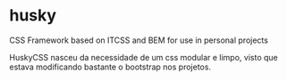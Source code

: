 # husky
 CSS Framework based on ITCSS and BEM for use in personal projects

HuskyCSS nasceu da necessidade de um css modular e limpo, visto que estava modificando bastante o bootstrap nos projetos.
